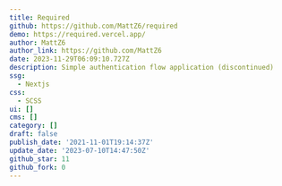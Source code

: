 ```yaml
---
title: Required
github: https://github.com/MattZ6/required
demo: https://required.vercel.app/
author: MattZ6
author_link: https://github.com/MattZ6
date: 2023-11-29T06:09:10.727Z
description: Simple authentication flow application (discontinued)
ssg:
  - Nextjs
css:
  - SCSS
ui: []
cms: []
category: []
draft: false
publish_date: '2021-11-01T19:14:37Z'
update_date: '2023-07-10T14:47:50Z'
github_star: 11
github_fork: 0
---
```

